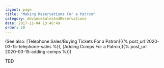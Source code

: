 ```yaml
---
layout: page
title: "Making Reservations For a Patron"
category: AdvanceSalesAndReservations
date: 2017-11-04 13:48:49
order: 10
---
```


(See also: 
[Telephone Sales/Buying Tickets For a Patron]({% post_url
2020-03-15-telephone-sales %}),
[Adding Comps For a Patron]({% post_url 2020-03-15-adding-comps %}))

TBD

